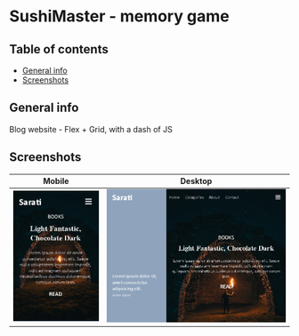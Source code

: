 # SushiMaster - memory game

## Table of contents
* [General info](#general-info)
* [Screenshots](#screenshots)

## General info
Blog website - Flex + Grid, with a dash of JS

## Screenshots
Mobile             |  Desktop
:-------------------------:|:-------------------------:
![Game in progress](./screenshots/screen1.png)  |  ![Finished game](./screenshots/screen2.png)

